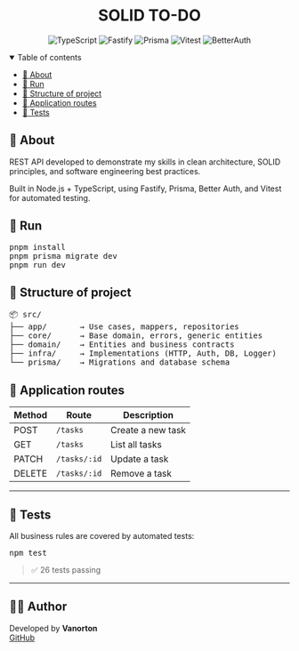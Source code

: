 [TYPESCRIPT__BADGE]: https://img.shields.io/badge/typescript-D4FAFF?style=for-the-badge&logo=typescript
[FASTIFY__BADGE]: https://img.shields.io/badge/fastify-000000?style=for-the-badge&logo=fastify
[PRISMA__BADGE]: https://img.shields.io/badge/prisma-1B222D?style=for-the-badge&logo=prisma
[VITEST__BADGE]: https://img.shields.io/badge/vitest-6E9F18?style=for-the-badge
[BETTERAUTH__BADGE]: https://img.shields.io/badge/better--auth-4B8DFF?style=for-the-badge

<h1 align="center">SOLID TO-DO</h1>

<div align="center">

![TypeScript][TYPESCRIPT__BADGE]
![Fastify][FASTIFY__BADGE]
![Prisma][PRISMA__BADGE]
![Vitest][VITEST__BADGE]
![BetterAuth][BETTERAUTH__BADGE]

</div>


<details open='open'>
<summary>Table of contents</summary>

-   [📌 About](#about)
-   [🚀 Run](#run)
-   [📂 Structure of project](#structure)
-   [📍 Application routes](#routes)
-   [🧪 Tests](#tests)
</details>

<h2 id='about'>📌 About</h2>
REST API developed to demonstrate my skills in clean architecture, SOLID principles, and software engineering best practices.

Built in Node.js + TypeScript, using Fastify, Prisma, Better Auth, and Vitest for automated testing.

<h2 id='run'>🚀 Run</h2>
<pre>
pnpm install
pnpm prisma migrate dev
pnpm run dev
</pre>

<h2 id='structure'>📂 Structure of project</h2>
<pre>
📦 src/
├── app/       → Use cases, mappers, repositories
├── core/      → Base domain, errors, generic entities
├── domain/    → Entities and business contracts
├── infra/     → Implementations (HTTP, Auth, DB, Logger)
└── prisma/    → Migrations and database schema
</pre>

<h2 ir='routes'>📍 Application routes</h2>

Method | Route | Description
--- | --- | ---
POST   | `/tasks` | Create a new task
GET    | `/tasks` | List all tasks
PATCH  | `/tasks/:id` | Update a task
DELETE | `/tasks/:id` | Remove a task

---

<h2 id='tests'>🧪 Tests</h2>

All business rules are covered by automated tests:

<pre>
npm test
</pre>

> ✅ 26 tests passing  

---

<h2 id='author'>👨‍💻 Author</h2>

Developed by **Vanorton**  
[GitHub](https://github.com/vanorton)
